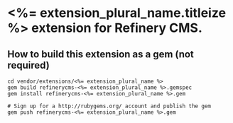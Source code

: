 # <%= extension_plural_name.titleize %> extension for Refinery CMS.

## How to build this extension as a gem (not required)

    cd vendor/extensions/<%= extension_plural_name %>
    gem build refinerycms-<%= extension_plural_name %>.gemspec
    gem install refinerycms-<%= extension_plural_name %>.gem

    # Sign up for a http://rubygems.org/ account and publish the gem
    gem push refinerycms-<%= extension_plural_name %>.gem
